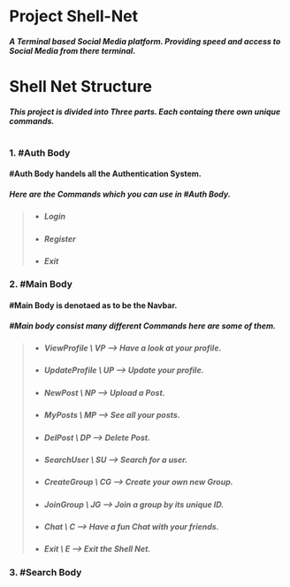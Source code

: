# Project Shell-Net #
##### A **Terminal** based Social Media platform. Providing speed and access to **Social Media** from there terminal.
#
# Shell Net Structure #
##### This project is divided into Three parts. Each containg there own unique commands. 
#
### 1. **#Auth Body**
#### #Auth Body handels all the Authentication System.
##### Here are the Commands which you can use in #Auth Body.

> - ##### Login
> - ##### Register
> - ##### Exit

### 2. **#Main Body**
#### #Main Body is denotaed as to be the Navbar. 
##### #Main body consist many different Commands here are some of them.
> - ##### ViewProfile   \ VP  -->  Have a look at your profile.
> - ##### UpdateProfile \ UP  -->  Update your profile.
> - ##### NewPost       \ NP  -->  Upload a Post.
> - ##### MyPosts       \ MP  -->  See all your posts.
> - ##### DelPost       \ DP  -->  Delete Post.
> - ##### SearchUser    \ SU  -->  Search for a user.
> - ##### CreateGroup   \ CG  -->  Create your own new Group.
> - ##### JoinGroup     \ JG  -->  Join a group by its unique ID.
> - ##### Chat          \ C   -->  Have a fun Chat with your friends.
> - ##### Exit          \ E   -->  Exit the Shell Net.

### 3. **#Search Body**


